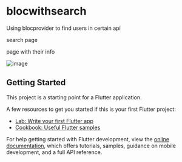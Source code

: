 # blocwithsearch

Using blocprovider to find users in certain api

search page

page with their info

![image](https://github.com/RakhmanSabirov/BlocProvider_search_users/assets/140696861/6093ec77-fda2-4f4e-93c4-ec4f2235943e)


## Getting Started

This project is a starting point for a Flutter application.

A few resources to get you started if this is your first Flutter project:

- [Lab: Write your first Flutter app](https://docs.flutter.dev/get-started/codelab)
- [Cookbook: Useful Flutter samples](https://docs.flutter.dev/cookbook)

For help getting started with Flutter development, view the
[online documentation](https://docs.flutter.dev/), which offers tutorials,
samples, guidance on mobile development, and a full API reference.
